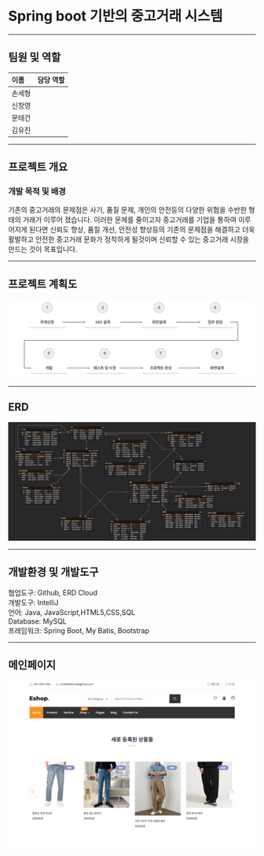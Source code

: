 # Spring boot 기반의 중고거래 시스템
***
## 팀원 및 역할
|이름| 담당 역할                |
|:----|:---------------------|
|손세형||
|신창영||
|문태건| |
|김유진| |
***
## 프로젝트 개요
### 개발 목적 및 배경
기존의 중고거래의 문제점은 사기, 품질 문제, 개인의 안전등의 다양한 위험을 수반한 형태의 거래가 이루어 졌습니다.
이러한 문제를 줄이고자 중고거래를 기업을 통하여 이루어지게 된다면 신뢰도 향상, 품질 개선, 안전성 향상등의 기존의 문제점을 해결하고
더욱 활발하고 안전한 중고거래 문화가 정착하게 될것이며 신뢰할 수 있는 중고거래 시장을 만드는 것이 목표입니다.
***
## 프로젝트 계획도
![Projectimg](imgs/readme/Project.png)
***

## ERD
![ERD](imgs/readme/ERD.png)

***
## 개발환경 및 개발도구

협업도구: Github, ERD Cloud <br>
개발도구: IntelliJ <br>
언어: Java, JavaScript,HTML5,CSS,SQL <br>
Database: MySQL <br>
프레임워크: Spring Boot, My Batis, Bootstrap <br>

***
## 메인페이지
![MainPage](imgs/readme/MainPage.png)
